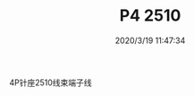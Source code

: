 ﻿---
layout: post 
title: P4 2510
tags: 2510
categories: wire-harness
overview: 
series: 
part_number: 
thumb_img: static/202003/249-thumb-20200319194900.jpg
image: static/202003/249-20200319194900.jpg
date: 2020/3/19 11:47:34
---


4P针座2510线束端子线
